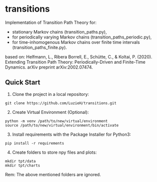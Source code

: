 # transitions

Implementation of Transition Path Theory for:
- stationary Markov chains (transition_paths.py),
- for periodically varying Markov chains (transition_paths_periodic.py),
- for time-inhomogenous Markov chains over finite time intervals (transition_paths_finite.py).

based on: 
Helfmann, L., Ribera Borrell, E., Schütte, C., & Koltai, P. (2020). Extending Transition Path Theory: Periodically-Driven and Finite-Time Dynamics. arXiv preprint arXiv:2002.07474.

## Quick Start
1. Clone the project in a local repository:
```
git clone https://github.com/LuzieH/transitions.git
```
2. Create Virtual Environment (Optional):
```
python -m venv /path/to/new/virtual/environment
source /path/to/new/virtual/environment/bin/activate
```
3. Install requirements with the Package Installer for Python3:
```
pip install -r requirements
```
4. Create folders to store npy files and plots: 
```
mkdir tpt/data
mkdir tpt/charts
```
Rem: The above mentioned folders are ignored. 
